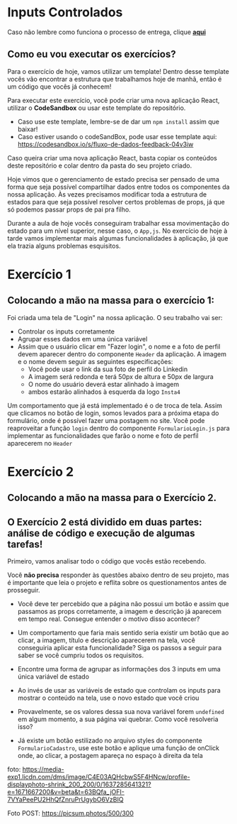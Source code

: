 # Inputs Controlados

Caso não lembre como funciona o processo de entrega, clique [**aqui**](https://github.com/labenuexercicios/instrucoes-entrega)


## Como eu vou executar os exercícios?
Para o exercício de hoje, vamos utilizar um template! Dentro desse template vocês vão encontrar a estrutura que trabalhamos hoje de manhã, então é um código que vocês já conhecem! 


Para executar este exercício, você pode criar uma nova aplicação React, utilizar o **CodeSandbox** ou usar este template do repositório.
- Caso use este template, lembre-se de dar um `npm install` assim que baixar! 
- Caso estiver usando o codeSandBox, pode usar esse template aqui: https://codesandbox.io/s/fluxo-de-dados-feedback-04v3iw

Caso queira criar uma nova aplicação React, basta copiar os conteúdos deste repositório e colar dentro da pasta do seu projeto criado.

Hoje vimos que o gerenciamento de estado precisa ser pensado de uma forma que seja possível compartilhar dados entre todos os componentes da nossa aplicação. Às vezes precisamos modificar toda a estrutura de estados para que seja possível resolver certos problemas de props, já que só podemos passar props de pai pra filho.

Durante a aula de hoje vocês conseguiram trabalhar essa movimentação do estado para um nível superior, nesse caso, o `App,js`. No exercício de hoje à tarde vamos implementar mais algumas funcionalidades à aplicação, já que ela trazia alguns problemas esquisitos.

# Exercício 1

## Colocando a mão na massa para o exercício 1: 

Foi criada uma tela de "Login" na nossa aplicação. O seu trabalho vai ser:

- Controlar os inputs corretamente
- Agrupar esses dados em uma única variável
- Assim que o usuário clicar em "Fazer login", o nome e a foto de perfil devem aparecer dentro do componente `Header` da aplicação. A imagem e o nome devem seguir as seguintes especificações: 
    - Você pode usar o link da sua foto de perfil do Linkedin
    - A imagem será redonda e terá 50px de altura e 50px de largura
    - O nome do usuário deverá estar alinhado à imagem
    - ambos estarão alinhados à esquerda da logo `Insta4`
    
Um comportamento que já está implementado é o de troca de tela. Assim que clicamos no botão de login, somos levados para a próxima etapa do formulário, onde é possível fazer uma postagem no site.
Você pode reaproveitar a função `login` dentro do componente `FormularioLogin.js` para implementar as funcionalidades que farão o nome e foto de perfil aparecerem no `Header` 


# Exercício 2
## Colocando a mão na massa para o Exercício 2.

## O Exercício 2 está dividido em duas partes: análise de código e execução de algumas tarefas!

Primeiro, vamos analisar todo o código que vocês estão recebendo.

Você **não precisa** responder às questões abaixo dentro de seu projeto, mas é importante que leia o projeto e reflita sobre os questionamentos antes de prosseguir.

- Você deve ter percebido que a página não possui um botão e assim que passamos as props corretamente, a imagem e descrição já aparecem em tempo real. Consegue entender o motivo disso acontecer?

- Um comportamento que faria mais sentido seria existir um botão que ao clicar, a imagem, título e descrição aparecerem na tela, você conseguiria aplicar esta funcionalidade? Siga os passos a seguir para saber se você cumpriu todos os requisitos.


- Encontre uma forma de agrupar as informações dos 3 inputs em uma única variável de estado
- Ao invés de usar as variáveis de estado que controlam os inputs para mostrar o conteúdo na tela, use o novo estado que você criou
- Provavelmente, se os valores dessa sua nova variável forem `undefined` em algum momento, a sua página vai quebrar. Como você resolveria isso?
- Já existe um botão estilizado no arquivo styles do componente `FormularioCadastro`, use este botão e aplique uma função de onClick onde, ao clicar, a postagem apareça no espaço à direita da tela


foto: https://media-exp1.licdn.com/dms/image/C4E03AQHcbwS5F4HNcw/profile-displayphoto-shrink_200_200/0/1637285641321?e=1671667200&v=beta&t=63BQfa_jOFI-7VYaPeePU2HhQfZnruPrUgybO6VzBIQ

Foto POST: https://picsum.photos/500/300
